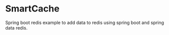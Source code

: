 # SmartCache

Spring boot redis example to add data to redis using spring boot and spring data redis.
